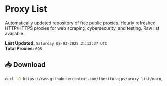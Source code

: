 # Proxy List

Automatically updated repository of free public proxies. Hourly refreshed HTTP/HTTPS proxies for web scraping, cybersecurity, and testing. Raw list available.

**Last Updated:** `Saturday 08-03-2025 21:12:37 UTC`  
**Total Proxies:** `695`

## 📥 Download
```bash
curl -O https://raw.githubusercontent.com/theriturajps/proxy-list/main/proxies.txt
